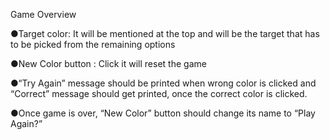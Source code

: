 Game Overview

●Target color: It will be mentioned at the top and will be the target that has to be picked from the remaining options

●New Color button : Click it will reset the game

●“Try Again” message should be printed when wrong color is clicked and “Correct” message should get printed, once the correct color is clicked.

●Once game is over, “New Color” button should change its name to “Play Again?”

